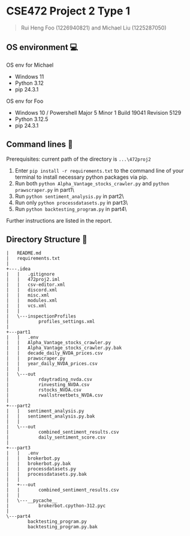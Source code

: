 ﻿# CSE472 Project 2 Type 1
> Rui Heng Foo (1226940821) and Michael Liu (1225287050)

## OS environment :computer:
OS env for Michael
- Windows 11 
- Python 3.12
- pip 24.3.1

OS env for Foo
- Windows 10 / Powershell Major 5 Minor 1 Build 19041 Revision 5129
- Python 3.12.5
- pip 24.3.1

## Command lines :bookmark_tabs:
Prerequisites: current path of the directory is `...\472proj2`

1. Enter `pip install -r requirements.txt` to the command line of your terminal to install necessary python packages via pip.
2. Run both `python Alpha_Vantage_stocks_crawler.py` and `python prawscraper.py` in part1\
3. Run `python sentiment_analysis.py` in part2\
4. Run only `python processdatasets.py` in part3\
5. Run `python backtesting_program.py` in part4\



Further instructions are listed in the report.

## Directory Structure :deciduous_tree:
```
|   README.md
|   requirements.txt
|   
+---.idea
|   |   .gitignore
|   |   472proj2.iml
|   |   csv-editor.xml
|   |   discord.xml
|   |   misc.xml
|   |   modules.xml
|   |   vcs.xml
|   |   
|   \---inspectionProfiles
|           profiles_settings.xml
|           
+---part1
|   |   .env
|   |   Alpha_Vantage_stocks_crawler.py
|   |   Alpha_Vantage_stocks_crawler.py.bak
|   |   decade_daily_NVDA_prices.csv
|   |   prawscraper.py
|   |   year_daily_NVDA_prices.csv
|   |   
|   \---out
|           rdaytrading_nvda.csv
|           rinvesting_NVDA.csv
|           rstocks_NVDA.csv
|           rwallstreetbets_NVDA.csv
|           
+---part2
|   |   sentiment_analysis.py
|   |   sentiment_analysis.py.bak
|   |   
|   \---out
|           combined_sentiment_results.csv
|           daily_sentiment_score.csv
|           
+---part3
|   |   .env
|   |   brokerbot.py
|   |   brokerbot.py.bak
|   |   processdatasets.py
|   |   processdatasets.py.bak
|   |   
|   +---out
|   |       combined_sentiment_results.csv
|   |       
|   \---__pycache__
|           brokerbot.cpython-312.pyc
|           
\---part4
        backtesting_program.py
        backtesting_program.py.bak
```            





